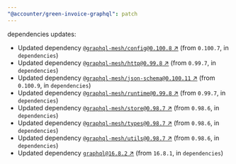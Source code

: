 ```yaml
---
"@accounter/green-invoice-graphql": patch
---
```

dependencies updates:
  - Updated dependency [`@graphql-mesh/config@0.100.8` ↗︎](https://www.npmjs.com/package/@graphql-mesh/config/v/0.100.8) (from `0.100.7`, in `dependencies`)
  - Updated dependency [`@graphql-mesh/http@0.99.8` ↗︎](https://www.npmjs.com/package/@graphql-mesh/http/v/0.99.8) (from `0.99.7`, in `dependencies`)
  - Updated dependency [`@graphql-mesh/json-schema@0.100.11` ↗︎](https://www.npmjs.com/package/@graphql-mesh/json-schema/v/0.100.11) (from `0.100.9`, in `dependencies`)
  - Updated dependency [`@graphql-mesh/runtime@0.99.8` ↗︎](https://www.npmjs.com/package/@graphql-mesh/runtime/v/0.99.8) (from `0.99.7`, in `dependencies`)
  - Updated dependency [`@graphql-mesh/store@0.98.7` ↗︎](https://www.npmjs.com/package/@graphql-mesh/store/v/0.98.7) (from `0.98.6`, in `dependencies`)
  - Updated dependency [`@graphql-mesh/types@0.98.7` ↗︎](https://www.npmjs.com/package/@graphql-mesh/types/v/0.98.7) (from `0.98.6`, in `dependencies`)
  - Updated dependency [`@graphql-mesh/utils@0.98.7` ↗︎](https://www.npmjs.com/package/@graphql-mesh/utils/v/0.98.7) (from `0.98.6`, in `dependencies`)
  - Updated dependency [`graphql@16.8.2` ↗︎](https://www.npmjs.com/package/graphql/v/16.8.2) (from `16.8.1`, in `dependencies`)
